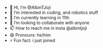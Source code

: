 - 👋 Hi, I’m @AlbinTJoji
- 👀 I’m interested in coding, and robotics stuff
- 🌱 I’m currently learning in 11th
- 💞️ I’m looking to collaborate with anyone
- 📫 How to reach me  in insta @albintjoji
- 😄 Pronouns: he/him
- ⚡ Fun fact: i just joined

<!---
AlbinTJoji/AlbinTJoji is a ✨ special ✨ repository because its `README.md` (this file) appears on your GitHub profile.
You can click the Preview link to take a look at your changes.
--->
